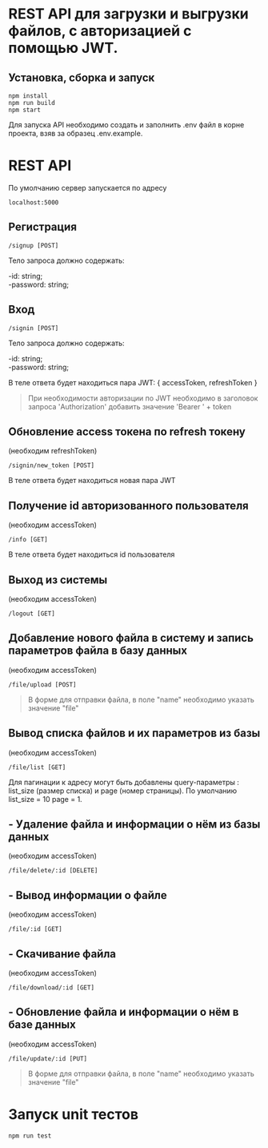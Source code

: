 
# REST API для загрузки и выгрузки файлов, c авторизацией с помощью JWT.

## Установка, сборка и запуск

    npm install
    npm run build
    npm start

Для запуска API необходимо создать и заполнить .env файл в корне проекта, взяв за образец .env.example.

# REST API
По умолчанию сервер запускается по адресу 

    localhost:5000

## Регистрация

    /signup [POST]

Тело запроса должно содержать:

  -id: string;  
  -password: string;

## Вход

    /signin [POST]

Тело запроса должно содержать:

  -id: string;  
  -password: string;

В теле ответа будет находиться пара JWT: { accessToken, refreshToken }

  >При необходимости авторизации по JWT необходимо в заголовок
  запроса 'Authorization' добавить значение 'Bearer ' + token

## Обновление access токена по refresh токену 
(необходим refreshToken)

    /signin/new_token [POST]

В теле ответа будет находиться новая пара JWT

## Получение id авторизованного пользователя 
(необходим accessToken)

    /info [GET]

В теле ответа будет находиться id пользователя

## Выход из системы 
(необходим accessToken)

    /logout [GET]

## Добавление нового файла в систему и запись параметров файла в базу данных 
(необходим accessToken)

    /file/upload [POST]

>В форме для отправки файла, в поле "name" необходимо указать значение "file"

##  Вывод списка файлов и их параметров из базы 
(необходим accessToken)

    /file/list [GET]

Для пагинации к адресу могут быть добавлены query-параметры : list_size (размер списка) и page (номер страницы). По умолчанию list_size = 10 page = 1.

## - Удаление файла и информации о нём из базы данных 
(необходим accessToken)

    /file/delete/:id [DELETE]

## - Вывод информации о файле 
(необходим accessToken)

    /file/:id [GET]

## - Скачивание файла 
(необходим accessToken)

    /file/download/:id [GET]

## - Обновление файла и информации о нём в базе данных 
(необходим accessToken)

    /file/update/:id [PUT]

>В форме для отправки файла, в поле "name" необходимо указать значение "file"


# Запуск unit тестов

    npm run test
